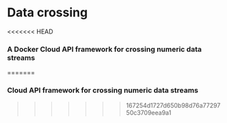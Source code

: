 # Data crossing
<<<<<<< HEAD
### A Docker Cloud API framework for crossing numeric data streams
=======
### Cloud API framework for crossing numeric data streams
>>>>>>> 167254d1727d650b98d76a7729750c3709eea9a1
